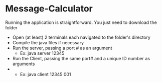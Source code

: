 # Message-Calculator
Running the application is straightforward.
You just need to download the folder
- Open (at least) 2 terminals each navigated to the folder's directory
- Compile the java files if necessary
- Run the server, passing a port # as an argument
  * Ex: java server 12345
- Run the Client, passing the same port# and a unique ID number as arguments
-   * Ex: java client 12345 001
